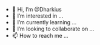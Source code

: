 - 👋 Hi, I’m @Dharkius
- 👀 I’m interested in ...
- 🌱 I’m currently learning ...
- 💞️ I’m looking to collaborate on ...
- 📫 How to reach me ...

<!---
Dharkius/Dharkius is a ✨ special ✨ repository because its `README.md` (this file) appears on your GitHub profile.
You can click the Preview link to take a look at your changes.
--->
